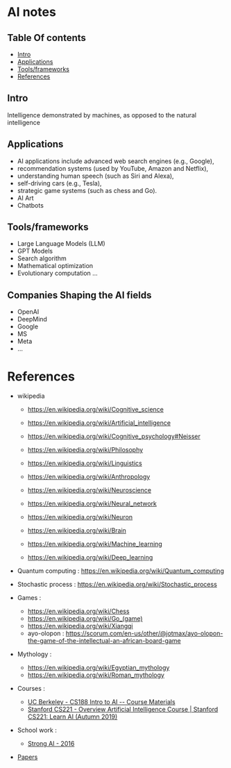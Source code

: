 # AI notes 

## Table Of contents
- [Intro](#intro)
- [Applications](#applications)
- [Tools/frameworks](#toolsframeworks)
- [References](#references)


## Intro

Intelligence demonstrated by machines, as opposed to the natural intelligence

## Applications

- AI applications include advanced web search engines (e.g., Google), 
- recommendation systems (used by YouTube, Amazon and Netflix), 
- understanding human speech (such as Siri and Alexa), 
- self-driving cars (e.g., Tesla), 
- strategic game systems (such as chess and Go).
- AI Art
- Chatbots

## Tools/frameworks
- Large Language Models (LLM)
- GPT Models
- Search algorithm
- Mathematical optimization 
- Evolutionary computation ...

## Companies Shaping the AI fields
- OpenAI
- DeepMind
- Google
- MS
- Meta 
- ...

# References 

- wikipedia
  - https://en.wikipedia.org/wiki/Cognitive_science
  - https://en.wikipedia.org/wiki/Artificial_intelligence
  - https://en.wikipedia.org/wiki/Cognitive_psychology#Neisser
  - https://en.wikipedia.org/wiki/Philosophy
  - https://en.wikipedia.org/wiki/Linguistics
  - https://en.wikipedia.org/wiki/Anthropology
  - https://en.wikipedia.org/wiki/Neuroscience
  
  - https://en.wikipedia.org/wiki/Neural_network
  - https://en.wikipedia.org/wiki/Neuron
  - https://en.wikipedia.org/wiki/Brain
  - https://en.wikipedia.org/wiki/Machine_learning
  - https://en.wikipedia.org/wiki/Deep_learning

- Quantum computing : https://en.wikipedia.org/wiki/Quantum_computing
- Stochastic process : https://en.wikipedia.org/wiki/Stochastic_process

- Games : 
  - https://en.wikipedia.org/wiki/Chess
  - https://en.wikipedia.org/wiki/Go_(game)
  - https://en.wikipedia.org/wiki/Xiangqi
  - ayo-olopon : https://scorum.com/en-us/other/@jotmax/ayo-olopon-the-game-of-the-intellectual-an-african-board-game

- Mythology : 
  - https://en.wikipedia.org/wiki/Egyptian_mythology
  - https://en.wikipedia.org/wiki/Roman_mythology

- Courses :

  - [UC Berkeley - CS188 Intro to AI -- Course Materials](http://ai.berkeley.edu/lecture_slides.html) 
  - [Stanford CS221 - Overview Artificial Intelligence Course | Stanford CS221: Learn AI (Autumn 2019)](https://www.youtube.com/watch?v=J8Eh7RqggsU&list=PLoROMvodv4rO1NB9TD4iUZ3qghGEGtqNX)

- School work : 
  - [Strong AI - 2016](https://github.com/afondiel/research-notes/blob/master/ai/doc/strong-ai-technical-presentation-ensea-2016/strong-ai-research-work-afonso-diela-full-ensea-2016-FR.pdf) 
  
- [Papers](#)
  